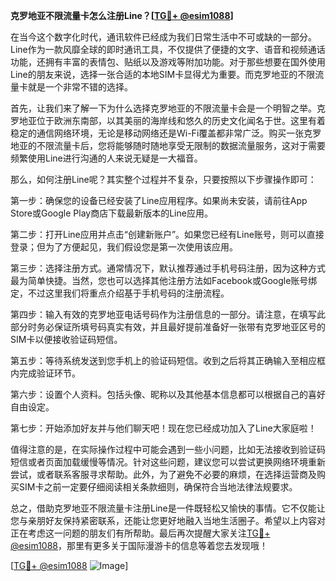 **克罗地亚不限流量卡怎么注册Line？[[TG💪+ @esim1088](https://t.me/s/esim1088)]**

在当今这个数字化时代，通讯软件已经成为我们日常生活中不可或缺的一部分。Line作为一款风靡全球的即时通讯工具，不仅提供了便捷的文字、语音和视频通话功能，还拥有丰富的表情包、贴纸以及游戏等附加功能。对于那些想要在国外使用Line的朋友来说，选择一张合适的本地SIM卡显得尤为重要。而克罗地亚的不限流量卡就是一个非常不错的选择。

首先，让我们来了解一下为什么选择克罗地亚的不限流量卡会是一个明智之举。克罗地亚位于欧洲东南部，以其美丽的海岸线和悠久的历史文化闻名于世。这里有着稳定的通信网络环境，无论是移动网络还是Wi-Fi覆盖都非常广泛。购买一张克罗地亚的不限流量卡后，您将能够随时随地享受无限制的数据流量服务，这对于需要频繁使用Line进行沟通的人来说无疑是一大福音。

那么，如何注册Line呢？其实整个过程并不复杂，只要按照以下步骤操作即可：

第一步：确保您的设备已经安装了Line应用程序。如果尚未安装，请前往App Store或Google Play商店下载最新版本的Line应用。

第二步：打开Line应用并点击“创建新账户”。如果您已经有Line账号，则可以直接登录；但为了方便起见，我们假设您是第一次使用该应用。

第三步：选择注册方式。通常情况下，默认推荐通过手机号码注册，因为这种方式最为简单快捷。当然，您也可以选择其他注册方法如Facebook或Google账号绑定，不过这里我们将重点介绍基于手机号码的注册流程。

第四步：输入有效的克罗地亚电话号码作为注册信息的一部分。请注意，在填写此部分时务必保证所填号码真实有效，并且最好提前准备好一张带有克罗地亚区号的SIM卡以便接收验证码短信。

第五步：等待系统发送到您手机上的验证码短信。收到之后将其正确输入至相应框内完成验证环节。

第六步：设置个人资料。包括头像、昵称以及其他基本信息都可以根据自己的喜好自由设定。

第七步：开始添加好友并与他们聊天吧！现在您已经成功加入了Line大家庭啦！

值得注意的是，在实际操作过程中可能会遇到一些小问题，比如无法接收到验证码短信或者页面加载缓慢等情况。针对这些问题，建议您可以尝试更换网络环境重新尝试，或者联系客服寻求帮助。此外，为了避免不必要的麻烦，在选择运营商及购买SIM卡之前一定要仔细阅读相关条款细则，确保符合当地法律法规要求。

总之，借助克罗地亚不限流量卡注册Line是一件既轻松又愉快的事情。它不仅能让您与亲朋好友保持紧密联系，还能让您更好地融入当地生活圈子。希望以上内容对正在考虑这一问题的朋友们有所帮助。最后再次提醒大家关注[TG💪+ @esim1088](https://t.me/s/esim1088)，那里有更多关于国际漫游卡的信息等着您去发现哦！

[[TG💪+ @esim1088](https://t.me/s/esim1088) ![Image](https://i.postimg.cc/4NQfJmqS/Snipaste-2025-05-13-00-14-12.png)]